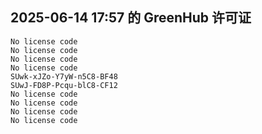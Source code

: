 ## 2025-06-14 17:57 的 GreenHub 许可证
```
No license code
No license code
No license code
No license code
SUwk-xJZo-Y7yW-n5C8-BF48
SUwJ-FD8P-Pcqu-blC8-CF12
No license code
No license code
No license code
No license code
```
